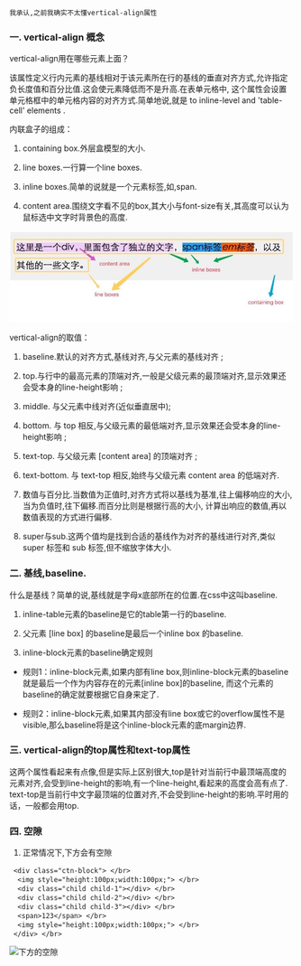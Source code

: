 
    我承认,之前我确实不太懂vertical-align属性

### 一. vertical-align 概念

 vertical-align用在哪些元素上面？

 该属性定义行内元素的基线相对于该元素所在行的基线的垂直对齐方式,允许指定负长度值和百分比值.这会使元素降低而不是升高.在表单元格中,
 这个属性会设置单元格框中的单元格内容的对齐方式.简单地说,就是 to inline-level and 'table-cell' elements .

 内联盒子的组成：

 1. containing box.外层盒模型的大小.

 2. line boxes.一行算一个line boxes.

 3. inline boxes.简单的说就是一个元素标签,如,span.

 4. content area.围绕文字看不见的box,其大小与font-size有关,其高度可以认为鼠标选中文字时背景色的高度.

 ![内联盒子的组成](/img/va1.jpg)

 vertical-align的取值：

 1. baseline.默认的对齐方式,基线对齐,与父元素的基线对齐 ;

 2. top.与行中的最高元素的顶端对齐,一般是父级元素的最顶端对齐,显示效果还会受本身的line-height影响 ;

 3. middle. 与父元素中线对齐(近似垂直居中);

 4. bottom. 与 top 相反,与父级元素的最低端对齐,显示效果还会受本身的line-height影响 ;

 5. text-top. 与父级元素 [content area] 的顶端对齐 ;

 6. text-bottom. 与 text-top 相反,始终与父级元素 content area 的低端对齐.

 7. 数值与百分比.当数值为正值时,对齐方式将以基线为基准,往上偏移响应的大小,当为负值时,往下偏移.而百分比则是根据行高的大小,
 计算出响应的数值,再以数值表现的方式进行偏移.

 8. super与sub.这两个值均是找到合适的基线作为对齐的基线进行对齐,类似 super 标签和 sub 标签,但不缩放字体大小.

### 二. 基线,baseline.

 什么是基线？简单的说,基线就是字母x底部所在的位置.在css中这叫baseline.

 1. inline-table元素的baseline是它的table第一行的baseline.

 2. 父元素 [line box] 的baseline是最后一个inline box 的baseline.

 3. inline-block元素的baseline确定规则

  * 规则1：inline-block元素,如果内部有line box,则inline-block元素的baseline就是最后一个作为内容存在的元素[inline box]的baseline,
  而这个元素的baseline的确定就要根据它自身来定了.

  * 规则2：inline-block元素,如果其内部没有line box或它的overflow属性不是visible,那么baseline将是这个inline-block元素的底margin边界.

### 三. vertical-align的top属性和text-top属性

  这两个属性看起来有点像,但是实际上区别很大,top是针对当前行中最顶端高度的元素对齐,会受到line-height的影响,有一个line-height,看起来的高度会高有点了.
  text-top是当前行中文字最顶端的位置对齐,不会受到line-height的影响.平时用的话，一般都会用top.

### 四. 空隙

  1. 正常情况下,下方会有空隙

  ```
   <div class="ctn-block"> </br>
    <img style="height:100px;width:100px;"> </br>
    <div class="child child-1"></div> </br>
    <div class="child child-2"></div> </br>
    <div class="child child-3"></div> </br>
    <span>123</span> </br>
    <img style="height:100px;width:100px;"> </br>
   </div> </br>
  ```

  ![下方的空隙](/img/va2.jpg)